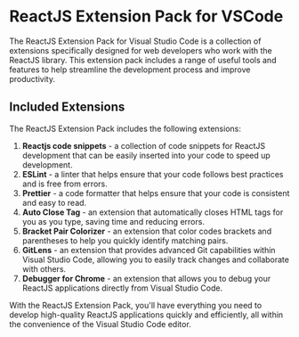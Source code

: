 # ReactJS Extension Pack for VSCode

The ReactJS Extension Pack for Visual Studio Code is a collection of extensions specifically designed for web developers who work with the ReactJS library. This extension pack includes a range of useful tools and features to help streamline the development process and improve productivity.

## Included Extensions

The ReactJS Extension Pack includes the following extensions:

1. **Reactjs code snippets** - a collection of code snippets for ReactJS development that can be easily inserted into your code to speed up development.
2. **ESLint** - a linter that helps ensure that your code follows best practices and is free from errors.
3. **Prettier** - a code formatter that helps ensure that your code is consistent and easy to read.
4. **Auto Close Tag** - an extension that automatically closes HTML tags for you as you type, saving time and reducing errors.
5. **Bracket Pair Colorizer** - an extension that color codes brackets and parentheses to help you quickly identify matching pairs.
6. **GitLens** - an extension that provides advanced Git capabilities within Visual Studio Code, allowing you to easily track changes and collaborate with others.
7. **Debugger for Chrome** - an extension that allows you to debug your ReactJS applications directly from Visual Studio Code.

With the ReactJS Extension Pack, you'll have everything you need to develop high-quality ReactJS applications quickly and efficiently, all within the convenience of the Visual Studio Code editor.
